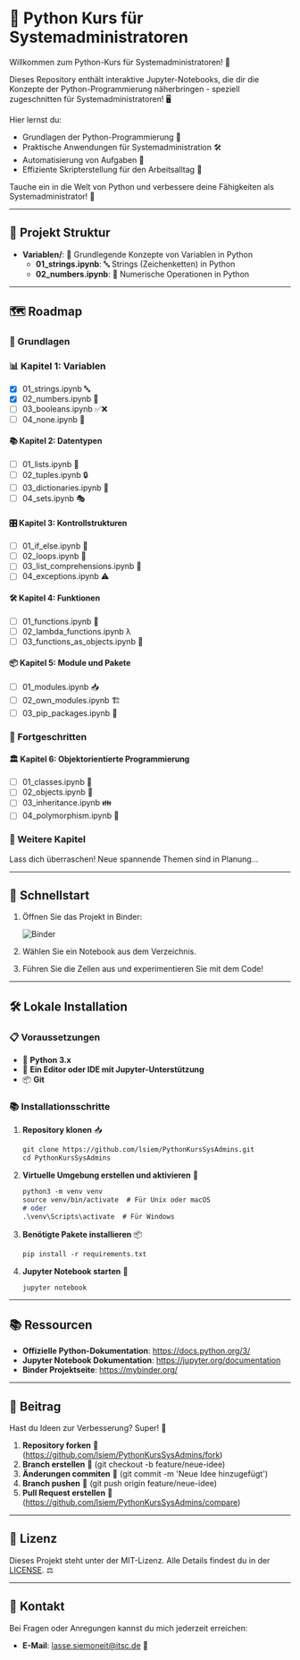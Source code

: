 # 🐍 Python Kurs für Systemadministratoren

Willkommen zum Python-Kurs für Systemadministratoren! 🎉

Dieses Repository enthält interaktive Jupyter-Notebooks, die dir die Konzepte der Python-Programmierung näherbringen - speziell zugeschnitten für Systemadministratoren! 🖥️

Hier lernst du:

- Grundlagen der Python-Programmierung 🐍
- Praktische Anwendungen für Systemadministration 🛠️
- Automatisierung von Aufgaben 🤖
- Effiziente Skripterstellung für den Arbeitsalltag 📜

Tauche ein in die Welt von Python und verbessere deine Fähigkeiten als Systemadministrator! 💪

---

## 📁 Projekt Struktur

- **Variablen/**: 🧠 Grundlegende Konzepte von Variablen in Python
  - **01_strings.ipynb**: 🔤 Strings (Zeichenketten) in Python
  - **02_numbers.ipynb**: 🔢 Numerische Operationen in Python

---

## 🗺️ Roadmap

### 🌱 Grundlagen

### 📊 Kapitel 1: Variablen

- [x] 01_strings.ipynb 🔤
- [x] 02_numbers.ipynb 🔢
- [ ] 03_booleans.ipynb ✅❌
- [ ] 04_none.ipynb 🚫

#### 📚 Kapitel 2: Datentypen

- [ ] 01_lists.ipynb 📝
- [ ] 02_tuples.ipynb 🔒
- [ ] 03_dictionaries.ipynb 📖
- [ ] 04_sets.ipynb 🎭

#### 🎛️ Kapitel 3: Kontrollstrukturen

- [ ] 01_if_else.ipynb 🔀
- [ ] 02_loops.ipynb 🔁
- [ ] 03_list_comprehensions.ipynb 🧠
- [ ] 04_exceptions.ipynb ⚠️

#### 🛠️ Kapitel 4: Funktionen

- [ ] 01_functions.ipynb 🔧
- [ ] 02_lambda_functions.ipynb λ
- [ ] 03_functions_as_objects.ipynb 🎁

#### 📦 Kapitel 5: Module und Pakete

- [ ] 01_modules.ipynb 📥
- [ ] 02_own_modules.ipynb 🏗️
- [ ] 03_pip_packages.ipynb 🐍

### 🚀 Fortgeschritten

#### 🏛️ Kapitel 6: Objektorientierte Programmierung

- [ ] 01_classes.ipynb 🏫
- [ ] 02_objects.ipynb 🧱
- [ ] 03_inheritance.ipynb 👪
- [ ] 04_polymorphism.ipynb 🦎

### 🔮 Weitere Kapitel

Lass dich überraschen! Neue spannende Themen sind in Planung...

---

## 🚀 Schnellstart

1. Öffnen Sie das Projekt in Binder:

   ![Binder](https://mybinder.org/badge_logo.svg)


2. Wählen Sie ein Notebook aus dem Verzeichnis.

3. Führen Sie die Zellen aus und experimentieren Sie mit dem Code!

---

## 🛠️ Lokale Installation

### 📋 Voraussetzungen

- 🐍 **Python 3.x**
- 📝 **Ein Editor oder IDE mit Jupyter-Unterstützung**
- 📦 **Git**

### 📚 Installationsschritte

1. **Repository klonen** 📥

   ```sh:README.md
   git clone https://github.com/lsiem/PythonKursSysAdmins.git
   cd PythonKursSysAdmins
   ```

2. **Virtuelle Umgebung erstellen und aktivieren** 🌿

   ```sh:README.md
   python3 -m venv venv
   source venv/bin/activate  # Für Unix oder macOS
   # oder
   .\venv\Scripts\activate  # Für Windows
   ```

3. **Benötigte Pakete installieren** 📦

   ```sh:README.md
   pip install -r requirements.txt
   ```

4. **Jupyter Notebook starten** 🚀

   ```sh:README.md
   jupyter notebook
   ```

---

## 📚 Ressourcen

- **Offizielle Python-Dokumentation**: <https://docs.python.org/3/>
- **Jupyter Notebook Dokumentation**: <https://jupyter.org/documentation>
- **Binder Projektseite**: <https://mybinder.org/>

---

## 🤝 Beitrag

Hast du Ideen zur Verbesserung? Super! 🚀

1. **Repository forken** 🔀 (https://github.com/lsiem/PythonKursSysAdmins/fork)
2. **Branch erstellen** 🌿 (git checkout -b feature/neue-idee)
3. **Änderungen commiten** 📝 (git commit -m 'Neue Idee hinzugefügt')
4. **Branch pushen** 🚀 (git push origin feature/neue-idee)
5. **Pull Request erstellen** 🔀 (https://github.com/lsiem/PythonKursSysAdmins/compare)

---

## 📜 Lizenz

Dieses Projekt steht unter der MIT-Lizenz. Alle Details findest du in der [LICENSE](LICENSE). ⚖️

---

## 📧 Kontakt

Bei Fragen oder Anregungen kannst du mich jederzeit erreichen:

- **E-Mail**: [lasse.siemoneit@itsc.de](mailto:lasse.siemoneit@itsc.de) 📧